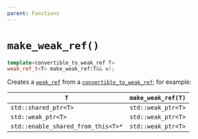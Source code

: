 ```yaml
---
parent: Functions
---
```


# `make_weak_ref()`

```c++
template<convertible_to_weak_ref T>
weak_ref_t<T> make_weak_ref(T&& v);
```

Creates a [`weak_ref`](../concepts/weak_ref.md) from a [`convertible_to_weak_ref`](../concepts/convertible_to_wewak_ref.md); for example:

| `T` | `make_weak_ref(T)` |
|-|-|
| `std::shared_ptr<T>` | `std::weak_ptr<T>` |
| `std::weak_ptr<T>` | `std::weak_ptr<T>` |
| `std::enable_shared_from_this<T>*` | `std::weak_ptr<T>` |